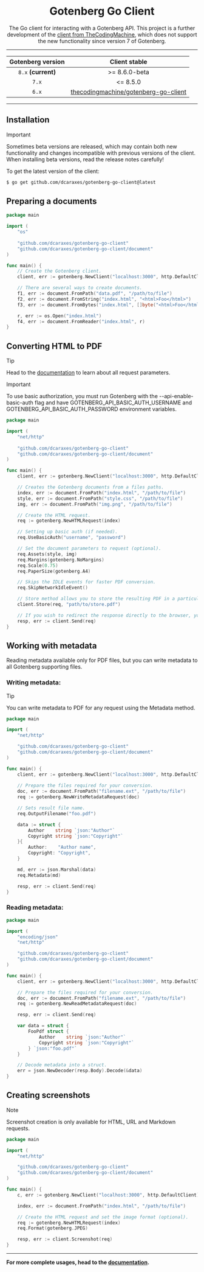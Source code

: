 <p align="center">
    <h1 align="center">Gotenberg Go Client</h1>
    <p align="center">The Go client for interacting with a Gotenberg API. This project is a further development of the <a href="https://github.com/thecodingmachine/gotenberg-go-client">client from TheCodingMachine</a>, which does not support the new functionality since version 7 of Gotenberg.
    </p>
</p>

---

|   Gotenberg version     | Client stable   | 
|:-----------------------:|:---------------:|
|  `8.x` **(current)**    |    >= 8.6.0-beta|
|         `7.x`           |   <= 8.5.0      |
|         `6.x`           |     <a href="https://github.com/thecodingmachine/gotenberg-go-client">thecodingmachine/gotenberg-go-client</a>        |

---

## Installation

> [!IMPORTANT]
> Sometimes beta versions are released, which may contain both new functionality and changes incompatible with previous versions of the client. When installing beta versions, read the release notes carefully!

To get the latest version of the client:

```zsh
$ go get github.com/dcaraxes/gotenberg-go-client@latest
```

## Preparing a documents

```go
package main

import (
    "os"
	
    "github.com/dcaraxes/gotenberg-go-client"
    "github.com/dcaraxes/gotenberg-go-client/document"
)

func main() {
    // Create the Gotenberg client.
    client, err := gotenberg.NewClient("localhost:3000", http.DefaultClient)

    // There are several ways to create documents.
    f1, err := document.FromPath("data.pdf", "/path/to/file")
    f2, err := document.FromString("index.html", "<html>Foo</html>")
    f3, err := document.FromBytes("index.html", []byte("<html>Foo</html>"))

    r, err := os.Open("index.html")
    f4, err := document.FromReader("index.html", r)
}
```

## Converting HTML to PDF

> [!TIP]
> Head to the [documentation](https://gotenberg.dev/) to learn about all request parameters.

> [!IMPORTANT]
> To use basic authorization, you must run Gotenberg with the --api-enable-basic-auth flag and have GOTENBERG_API_BASIC_AUTH_USERNAME and GOTENBERG_API_BASIC_AUTH_PASSWORD environment variables. 

```go
package main

import (
    "net/http"
    
    "github.com/dcaraxes/gotenberg-go-client"
    "github.com/dcaraxes/gotenberg-go-client/document"
)

func main() {
    client, err := gotenberg.NewClient("localhost:3000", http.DefaultClient)

    // Creates the Gotenberg documents from a files paths.
    index, err := document.FromPath("index.html", "/path/to/file")
    style, err := document.FromPath("style.css", "/path/to/file")
    img, err := document.FromPath("img.png", "/path/to/file")

    // Create the HTML request.
    req := gotenberg.NewHTMLRequest(index)

    // Setting up basic auth (if needed).
    req.UseBasicAuth("username", "password")

    // Set the document parameters to request (optional).
    req.Assets(style, img)
    req.Margins(gotenberg.NoMargins)
    req.Scale(0.75)
    req.PaperSize(gotenberg.A4)

    // Skips the IDLE events for faster PDF conversion.
    req.SkipNetworkIdleEvent()

    // Store method allows you to store the resulting PDF in a particular destination.
    client.Store(req, "path/to/store.pdf")

    // If you wish to redirect the response directly to the browser, you may also use:
    resp, err := client.Send(req)
}

```

## Working with metadata
Reading metadata available only for PDF files, but you can write metadata to all Gotenberg supporting files.

### Writing metadata:

> [!TIP]
> You can write metadata to PDF for any request using the Metadata method.

```go
package main

import (
    "net/http"

    "github.com/dcaraxes/gotenberg-go-client"
    "github.com/dcaraxes/gotenberg-go-client/document"
)

func main() {
    client, err := gotenberg.NewClient("localhost:3000", http.DefaultClient)
	
    // Prepare the files required for your conversion.
    doc, err := document.FromPath("filename.ext", "/path/to/file")
    req := gotenberg.NewWriteMetadataRequest(doc)

    // Sets result file name.
    req.OutputFilename("foo.pdf")

    data := struct {
        Author    string `json:"Author"`
        Copyright string `json:"Copyright"`
    }{
        Author:    "Author name",
        Copyright: "Copyright",
    }

    md, err := json.Marshal(data)
    req.Metadata(md)

    resp, err := client.Send(req)
}
```

### Reading metadata:

```go
package main

import (
    "encoding/json"
    "net/http"

    "github.com/dcaraxes/gotenberg-go-client"
    "github.com/dcaraxes/gotenberg-go-client/document"
)

func main() {
    client, err := gotenberg.NewClient("localhost:3000", http.DefaultClient)

    // Prepare the files required for your conversion.
    doc, err := document.FromPath("filename.ext", "/path/to/file")
    req := gotenberg.NewReadMetadataRequest(doc)

    resp, err := client.Send(req)

    var data = struct {
        FooPdf struct {
            Author    string `json:"Author"`
            Copyright string `json:"Copyright"`
        } `json:"foo.pdf"`
    }

    // Decode metadata into a struct.
    err = json.NewDecoder(resp.Body).Decode(&data)
}

```

## Creating screenshots

> [!NOTE]
> Screenshot creation is only available for HTML, URL and Markdown requests.

```go
package main

import (
    "net/http"

    "github.com/dcaraxes/gotenberg-go-client"
    "github.com/dcaraxes/gotenberg-go-client/document"
)

func main() {
    c, err := gotenberg.NewClient("localhost:3000", http.DefaultClient)

    index, err := document.FromPath("index.html", "/path/to/file")

    // Create the HTML request and set the image format (optional).
    req := gotenberg.NewHTMLRequest(index)
    req.Format(gotenberg.JPEG)

    resp, err := client.Screenshot(req)
}

```

---

**For more complete usages, head to the [documentation](https://gotenberg.dev/).**
